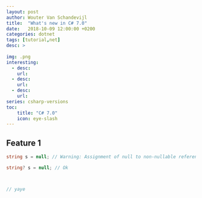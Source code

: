```yaml
---
layout: post
author: Wouter Van Schandevijl
title:  "What's new in C# 7.0"
date:   2018-10-09 12:00:00 +0200
categories: dotnet
tags: [tutorial,net]
desc: >
  
img: .png
interesting:
  - desc: 
    url: 
  - desc: 
    url: 
  - desc: 
    url: 
series: csharp-versions
toc:
    title: "C# 7.0"
    icon: eye-slash
---
```


## Feature 1


```csharp
string s = null; // Warning: Assignment of null to non-nullable reference type

string? s = null; // Ok
```


```csharp

```


```csharp

```


```csharp
// yaye

```
